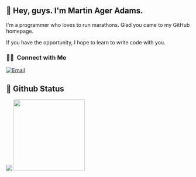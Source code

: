 ## &#x1f92b; Hey, guys. I'm Martin Ager Adams.
I'm a programmer who loves to run marathons. Glad you came to my GitHub homepage.

If you have the opportunity, I hope to learn to write code with you.

### 🤝🏻 &nbsp;Connect with Me
<a href="mailto:1296522554@qq.com"><img alt="Email" src="https://img.shields.io/badge/Email-1296522554@qq.com-blue?style=flat-square&logo=gmail"></a>

## &#x1f92b; Github Status
<div class="half">
  <a href="https://github.com/hec990"><img src="https://github-readme-stats.vercel.app/api?username=hec990&title_color=1abc9c&icon_color=1abc9c&text_color=798795&bg_color=2c3e50"></img></a>
  <a href="https://github.com/hec990"><img src="https://github-readme-stats.vercel.app/api/top-langs/?username=hec990&count_private=true&hide=scss,css,shell&title_color=1abc9c&icon_color=1abc9c&text_color=798795&bg_color=2c3e50" height="195"></img></a>
</div>

